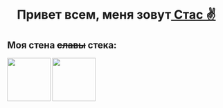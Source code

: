 <h1 align="center">Привет всем, меня зовут<a href="[https://daniilshat.ru/" target="_blank](https://github.com/Stanislav-D-01)"> Стас ✌️</a>
<h2>Моя стена <s>славы</s> стека:</h2>
<img style="height: 100px; width: 100px" src='https://downloader.disk.yandex.ru/preview/a7b7cb513b8e483b0ed40882dad6e0b1c98864c1691a8d05b49e0039a32c6e60/65a05842/M-IxwDBpS0h4ZdrdlNWNNx00sPDVe0yYJErrJ194COoVKfbBU_pXSf0gYP5m-p6Miilsun5w9S1kF9jHUaA-0Q%3D%3D?uid=0&filename=1073596.png&disposition=inline&hash=&limit=0&content_type=image%2Fpng&owner_uid=0&tknv=v2&size=2048x2048'>
<img style="height: 100px; width: 100px"  src="https://1.downloader.disk.yandex.ru/preview/0fa5ede9f08ad7e19ab72fca53414eb010a5d3be8a25bbbc18bac92955422f37/inf/GILPxwPF_VF1G73mgyRifBFMTaHqetVrKSPQ50fTLrWE3vk9BKqRsg1QuZbFDPTClyK99-bYwIXy-E7mQvZgbg%3D%3D?uid=208009350&filename=typescript.png&disposition=inline&hash=&limit=0&content_type=image%2Fpng&owner_uid=208009350&tknv=v2&size=1810x857">



<!--
**Stanislav-D-01/Stanislav-D-01** is a ✨ _special_ ✨ repository because its `README.md` (this file) appears on your GitHub profile.

Here are some ideas to get you started:

- 🔭 I’m currently working on ...
- 🌱 I’m currently learning ...
- 👯 I’m looking to collaborate on ...
- 🤔 I’m looking for help with ...
- 💬 Ask me about ...
- 📫 How to reach me: ...
- 😄 Pronouns: ...
- ⚡ Fun fact: ...
-->
